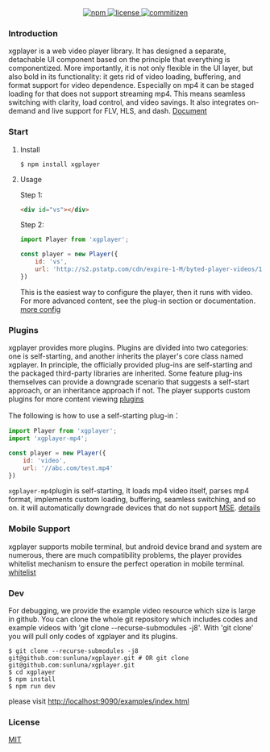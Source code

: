 <div align="center">
   
</div>
<div align="center">
    <a href="https://www.npmjs.com/package/xgplayer" target="_blank">
        <img src="https://img.shields.io/npm/v/xgplayer.svg" alt="npm">
    </a>
    <a href="https://www.npmjs.com/package/xgplayer" target="_blank">
        <img src="https://img.shields.io/npm/l/xgplayer.svg" alt="license">
    </a>
    <a href="http://commitizen.github.io/cz-cli/">
        <img src="https://img.shields.io/badge/commitizen-friendly-brightgreen.svg" alt="commitizen">
    </a>
</div>


### Introduction

xgplayer is a web video player library. It has designed a separate, detachable UI component based on the principle that everything is componentized. More importantly, it is not only flexible in the UI layer, but also bold in its functionality: it gets rid of video loading, buffering, and format support for video dependence. Especially on mp4
it can be staged loading for that does not support streaming mp4. This means seamless switching with clarity, load control, and video savings. It also integrates on-demand and live support for FLV, HLS, and dash. [Document](http://h5player.bytedance.com/en/)

### Start

1. Install

    ```
    $ npm install xgplayer
    ```

2. Usage

    Step 1:

    ```html
    <div id="vs"></div>
    ```
    Step 2:

    ```js
    import Player from 'xgplayer';

    const player = new Player({
        id: 'vs',
        url: 'http://s2.pstatp.com/cdn/expire-1-M/byted-player-videos/1.0.0/xgplayer-demo.mp4'
    })
    ```

    This is the easiest way to configure the player, then it runs with video. For more advanced content, see the plug-in section or documentation. [more config](http://h5player.bytedance.com/en/config/)




### Plugins

xgplayer provides more plugins. Plugins are divided into two categories: one is self-starting, and another inherits the player's core class named xgplayer. In principle, the officially provided plug-ins are self-starting and the packaged third-party libraries are inherited. Some feature plug-ins themselves can provide a downgrade scenario that suggests a self-start approach, or an inheritance approach if not. The player supports custom plugins for more content viewing [plugins](http://h5player.bytedance.com/en/plugins/)

The following is how to use a self-starting plug-in：

```js
import Player from 'xgplayer';
import 'xgplayer-mp4';

const player = new Player({
    id: 'video',
    url: '//abc.com/test.mp4'
})
```

<code>xgplayer-mp4</code>plugin is self-starting, It loads mp4 video itself, parses mp4 format, implements custom loading, buffering, seamless switching, and so on. it will automatically downgrade devices that do not support [MSE](https://www.w3.org/TR/media-source/). [details](http://h5player.bytedance.com/en/plugins/#xgplayer-mp4)



### Mobile Support

xgplayer supports mobile terminal, but android device brand and system are numerous, there are much compatibility problems, the player provides whitelist mechanism to ensure the perfect operation in mobile terminal. [whitelist](http://h5player.bytedance.com/en/config/#whitelist)



### Dev

For debugging, we provide the example video resource which size is large in github. You can clone the whole git repository which includes codes and example videos with 'git clone --recurse-submodules -j8'. With 'git clone' you will pull only codes of xgplayer and its plugins.

```
$ git clone --recurse-submodules -j8 git@github.com:sunluna/xgplayer.git # OR git clone git@github.com:sunluna/xgplayer.git
$ cd xgplayer
$ npm install
$ npm run dev
```

please visit [http://localhost:9090/examples/index.html](http://localhost:9090/examples/index.html)


### License

[MIT](http://opensource.org/licenses/MIT)
